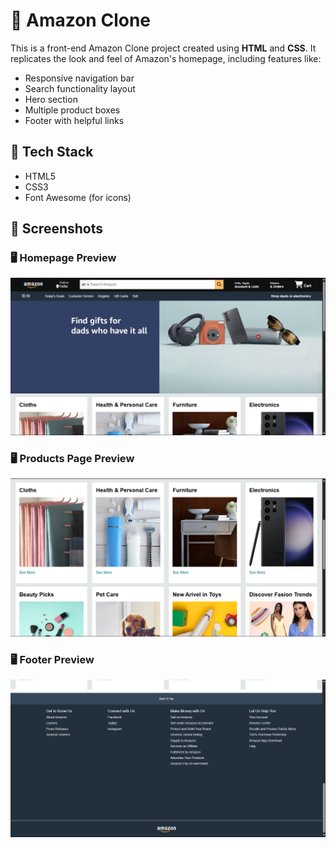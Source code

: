 # 🛒 Amazon Clone

This is a front-end Amazon Clone project created using **HTML** and **CSS**. It replicates the look and feel of Amazon's homepage, including features like:

- Responsive navigation bar
- Search functionality layout
- Hero section
- Multiple product boxes
- Footer with helpful links

## 🔧 Tech Stack

- HTML5
- CSS3
- Font Awesome (for icons)

## 📸 Screenshots

### 🖥️ Homepage Preview

![Amazon Clone Homepage](/Screenshots/Home.png)

### 🖥️ Products Page Preview

![Amazon Clone Products Page](/Screenshots/Shop.png)

### 🖥️ Footer Preview

![Amazon Clone Footer](/Screenshots/Footer.png)

